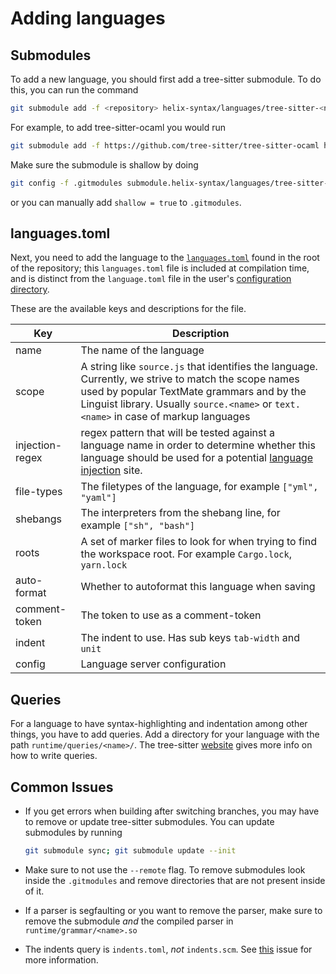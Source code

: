 # Adding languages

## Submodules

To add a new language, you should first add a tree-sitter submodule. To do this,
you can run the command
```sh
git submodule add -f <repository> helix-syntax/languages/tree-sitter-<name>
```
For example, to add tree-sitter-ocaml you would run
```sh
git submodule add -f https://github.com/tree-sitter/tree-sitter-ocaml helix-syntax/languages/tree-sitter-ocaml
```
Make sure the submodule is shallow by doing
```sh
git config -f .gitmodules submodule.helix-syntax/languages/tree-sitter-<name>.shallow true
```

or you can manually add `shallow = true` to `.gitmodules`.

## languages.toml

Next, you need to add the language to the [`languages.toml`][languages.toml] found in the root of
the repository; this `languages.toml` file is included at compilation time, and
is distinct from the `language.toml` file in the user's [configuration
directory](../configuration.md).

These are the available keys and descriptions for the file.

| Key           | Description                                                   |
| ----          | -----------                                                   |
| name          | The name of the language                                      |
| scope         | A string like `source.js` that identifies the language. Currently, we strive to match the scope names used by popular TextMate grammars and by the Linguist library. Usually `source.<name>` or `text.<name>` in case of markup languages |
| injection-regex | regex pattern that will be tested against a language name in order to determine whether this language should be used for a potential [language injection][treesitter-language-injection] site. |
| file-types    | The filetypes of the language, for example `["yml", "yaml"]`  |
| shebangs      | The interpreters from the shebang line, for example `["sh", "bash"]` |
| roots         | A set of marker files to look for when trying to find the workspace root. For example `Cargo.lock`, `yarn.lock` |
| auto-format   | Whether to autoformat this language when saving               |
| comment-token | The token to use as a comment-token                           |
| indent        | The indent to use. Has sub keys `tab-width` and `unit`        |
| config        | Language server configuration                                 |

## Queries

For a language to have syntax-highlighting and indentation among other things, you have to add queries. Add a directory for your language with the path `runtime/queries/<name>/`. The tree-sitter [website](https://tree-sitter.github.io/tree-sitter/syntax-highlighting#queries) gives more info on how to write queries.

## Common Issues

- If you get errors when building after switching branches, you may have to remove or update tree-sitter submodules. You can update submodules by running
    ```sh
    git submodule sync; git submodule update --init
    ```
- Make sure to not use the `--remote` flag. To remove submodules look inside the `.gitmodules` and remove directories that are not present inside of it.

- If a parser is segfaulting or you want to remove the parser, make sure to remove the submodule *and* the compiled parser in `runtime/grammar/<name>.so`

- The indents query is `indents.toml`, *not* `indents.scm`. See [this](https://github.com/helix-editor/helix/issues/114) issue for more information.

[treesitter-language-injection]: https://tree-sitter.github.io/tree-sitter/syntax-highlighting#language-injection
[languages.toml]: https://github.com/helix-editor/helix/blob/master/languages.toml

